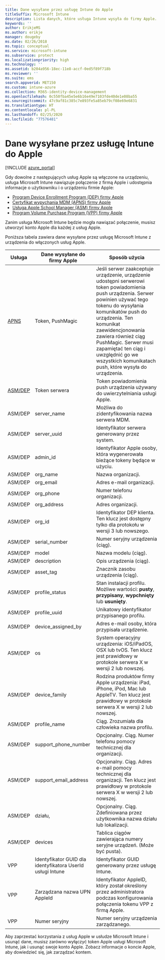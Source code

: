 ```yaml
---
title: Dane wysyłane przez usługę Intune do Apple
titleSuffix: Microsoft Intune
description: Lista danych, które usługa Intune wysyła do firmy Apple.
keywords: ''
author: ErikjeMS
ms.author: erikje
manager: dougeby
ms.date: 02/26/2018
ms.topic: conceptual
ms.service: microsoft-intune
ms.subservice: protect
ms.localizationpriority: high
ms.technology: ''
ms.assetid: b204a956-18ec-11e8-accf-0ed5f89f718b
ms.reviewer: ''
ms.suite: ems
search.appverid: MET150
ms.custom: intune-azure
ms.collection: M365-identity-device-management
ms.openlocfilehash: 0c550fba45e5e6b16e49e7103fde40de1e08ba55
ms.sourcegitcommit: 47c9af81c385c7e893fe5a85eb79cf08e69e6831
ms.translationtype: HT
ms.contentlocale: pl-PL
ms.lasthandoff: 02/25/2020
ms.locfileid: "77576481"
---
```

# <a name="data-intune-sends-to-apple"></a>Dane wysyłane przez usługę Intune do Apple

[!INCLUDE [azure_portal](../includes/azure_portal.md)]

Gdy dowolne z następujących usług Apple są włączone na urządzeniu, usługa Microsoft Intune nawiązuje połączenie z firmą Apple i udostępnia informacje o użytkowniku i o urządzeniu firmie Apple: 

- [Program Device Enrollment Program (DEP) firmy Apple](../enrollment/device-enrollment-program-enroll-ios.md)
- [Certyfikat wypychania MDM (APNS) firmy Apple](../enrollment/apple-mdm-push-certificate-get.md)
- [Usługa Apple School Manager (ASM) firmy Apple](https://docs.microsoft.com/schooldatasync/apple-school-manager-integration-with-intune-for-education-and-school-data-sync)
- [Program Volume Purchase Program (VPP) firmy Apple](../apps/vpp-apps-ios.md)

Zanim usługa Microsoft Intune będzie mogła nawiązać połączenie, musisz utworzyć konto Apple dla każdej z usług Apple.

Poniższa tabela zawiera dane wysyłane przez usługę Microsoft Intune z urządzenia do włączonych usług Apple. 

| Usługa | Dane wysyłane do firmy Apple | Sposób użycia |
|---|---| ---|
| [APNS](https://developer.apple.com/library/content/documentation/Miscellaneous/Reference/MobileDeviceManagementProtocolRef/3-MDM_Protocol/MDM_Protocol.html#//apple_ref/doc/uid/TP40017387-CH3-SW2) | Token, PushMagic | Jeśli serwer zaakceptuje urządzenie, urządzenie udostępni serwerowi token powiadomienia push urządzenia. Serwer powinien używać tego tokenu do wysyłania komunikatów push do urządzenia. Ten komunikat zaewidencjonowania zawiera również ciąg PushMagic. Serwer musi zapamiętać ten ciąg i uwzględnić go we wszystkich komunikatach push, które wysyła do urządzenia. |
| [ASM/DEP](https://developer.apple.com/library/content/documentation/Miscellaneous/Reference/MobileDeviceManagementProtocolRef/3-MDM_Protocol/MDM_Protocol.html#//apple_ref/doc/uid/TP40017387-CH3-SW2) | Token serwera | Token powiadomienia push urządzenia używany do uwierzytelniania usługi Apple. |
| ASM/DEP | server_name | Możliwa do zidentyfikowania nazwa serwera MDM. |
| ASM/DEP | server_uuid | Identyfikator serwera generowany przez system. |
| ASM/DEP | admin_id | Identyfikator Apple osoby, która wygenerowała bieżące tokeny będące w użyciu. |
| ASM/DEP | org_name | Nazwa organizacji. |
| ASM/DEP | org_email | Adres e-mail organizacji. |
| ASM/DEP | org_phone | Numer telefonu organizacji. |
| ASM/DEP | org_address | Adres organizacji. |
| ASM/DEP | org_id | Identyfikator DEP klienta. Ten klucz jest dostępny tylko dla protokołu w wersji 3 lub nowszego. |
| ASM/DEP | serial_number | Numer seryjny urządzenia (ciąg). |
| ASM/DEP | model | Nazwa modelu (ciąg). |
| ASM/DEP | description | Opis urządzenia (ciąg). |
| ASM/DEP | asset_tag | Znacznik zasobu urządzenia (ciąg). |
| ASM/DEP | profile_status | Stan instalacji profilu. Możliwe wartości: **pusty**, **przypisany**, **wypchnięty** lub **usunięty**. |
| ASM/DEP | profile_uuid | Unikatowy identyfikator przypisanego profilu. |
| ASM/DEP | device_assigned_by | Adres e-mail osoby, która przypisała urządzenie. |
| ASM/DEP | os | System operacyjny urządzenia: iOS/iPadOS, OSX lub tvOS. Ten klucz jest prawidłowy w protokole serwera X w wersji 2 lub nowszej. |
| ASM/DEP | device_family | Rodzina produktów firmy Apple urządzenia: iPad, iPhone, iPod, Mac lub AppleTV. Ten klucz jest prawidłowy w protokole serwera X w wersji 2 lub nowszej. |
| ASM/DEP | profile_name | Ciąg. Zrozumiała dla człowieka nazwa profilu. |
| ASM/DEP | support_phone_number | Opcjonalny. Ciąg. Numer telefonu pomocy technicznej dla organizacji. |
| ASM/DEP | support_email_address | Opcjonalny. Ciąg. Adres e-mail pomocy technicznej dla organizacji. Ten klucz jest prawidłowy w protokole serwera X w wersji 2 lub nowszej. |
| ASM/DEP | działu, | Opcjonalny. Ciąg. Zdefiniowana przez użytkownika nazwa działu lub lokalizacji. |
| ASM/DEP | devices | Tablica ciągów zawierająca numery seryjne urządzeń. (Może być pusta). |
| VPP | Identyfikator GUID dla identyfikatora UserId usługi Intune | Identyfikator GUID generowany przez usługę Intune. |
| VPP | Zarządzana nazwa UPN AppleId | Identyfikator AppleID, który został określony przez administratora podczas konfigurowania połączenia tokenu VPP z firmą Apple. |
| VPP | Numer seryjny | Numer seryjny urządzenia zarządzanego. |

Aby zaprzestać korzystania z usług Apple w usłudze Microsoft Intune i usunąć dane, musisz zarówno wyłączyć token Apple usługi Microsoft Intune, jak i usunąć swoje konto Apple. Zobacz informacje o koncie Apple, aby dowiedzieć się, jak zarządzać kontem.


